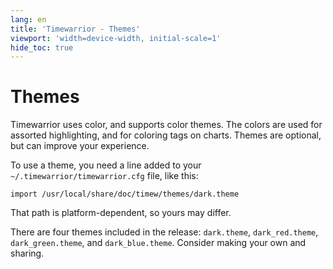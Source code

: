 ```yaml
---
lang: en
title: 'Timewarrior - Themes'
viewport: 'width=device-width, initial-scale=1'
hide_toc: true
---
```


# Themes

Timewarrior uses color, and supports color themes.
The colors are used for assorted highlighting, and for coloring tags on charts.
Themes are optional, but can improve your experience.

To use a theme, you need a line added to your `~/.timewarrior/timewarrior.cfg` file, like this:

```console
import /usr/local/share/doc/timew/themes/dark.theme
```

That path is platform-dependent, so yours may differ.

There are four themes included in the release: `dark.theme`, `dark_red.theme`, `dark_green.theme`, and `dark_blue.theme`.
Consider making your own and sharing.
